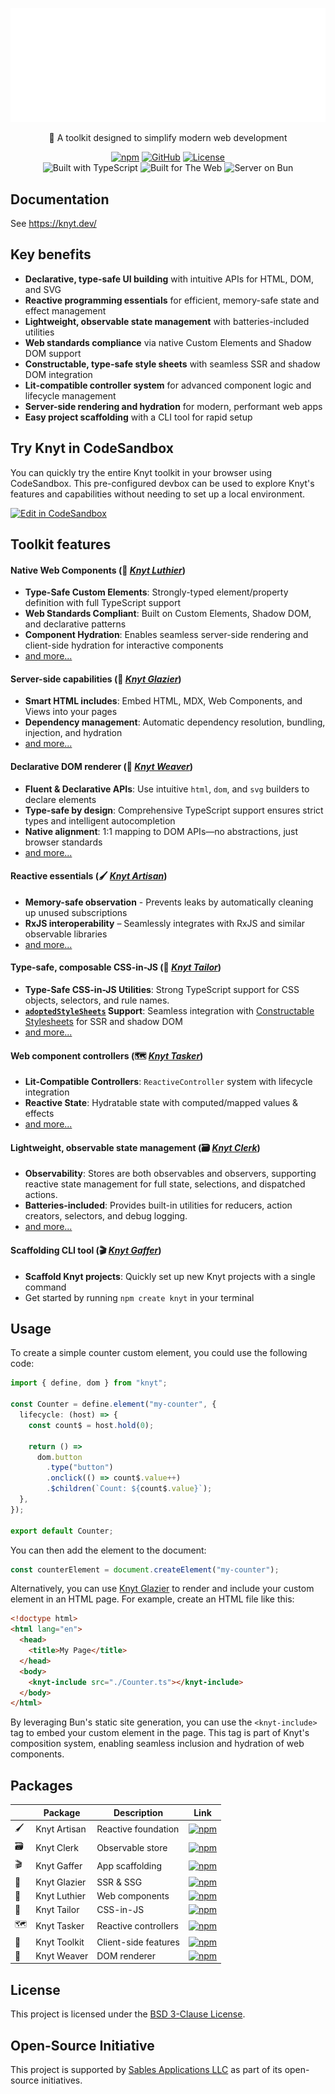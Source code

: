 <div align="center">

[![Knyt](./packages/toolkit/docs/banner.svg)](https://knyt.dev/)

🌃 A toolkit designed to simplify modern web development

[![npm](https://img.shields.io/npm/v/knyt?style=flat-square&labelColor=444)](https://www.npmjs.com/package/knyt)
[![GitHub](https://img.shields.io/badge/Source_Code-black?style=flat-square&label=GitHub&labelColor=444)](https://github.com/sables-app/knyt/tree/main/packages/artisan)
[![License](https://img.shields.io/badge/License-BSD_3_Clause-blue?style=flat-square&labelColor=444)](https://github.com/sables-app/knyt/blob/main/LICENSE)
<br />
![Built with TypeScript](https://img.shields.io/badge/Built%20with-TypeScript-3178c6.svg?style=flat-square&logo=typescript&labelColor=444)
![Built for The Web](https://img.shields.io/badge/Built_for-The_Web-e34f26.svg?style=flat-square&logo=HTML5&labelColor=444)
![Server on Bun](https://img.shields.io/badge/Server-Bun-b49090.svg?style=flat-square&logo=bun&labelColor=444)

</div>

## Documentation

See https://knyt.dev/

## Key benefits

- **Declarative, type-safe UI building** with intuitive APIs for HTML, DOM, and SVG
- **Reactive programming essentials** for efficient, memory-safe state and effect management
- **Lightweight, observable state management** with batteries-included utilities
- **Web standards compliance** via native Custom Elements and Shadow DOM support
- **Constructable, type-safe style sheets** with seamless SSR and shadow DOM integration
- **Lit-compatible controller system** for advanced component logic and lifecycle management
- **Server-side rendering and hydration** for modern, performant web apps
- **Easy project scaffolding** with a CLI tool for rapid setup

## Try Knyt in CodeSandbox

You can quickly try the entire Knyt toolkit in your browser using CodeSandbox. This pre-configured devbox can be used to explore Knyt's features and capabilities without needing to set up a local environment.

[![Edit in CodeSandbox](https://codesandbox.io/static/img/play-codesandbox.svg)](https://knyt.dev/try/codesandbox)

## Toolkit features

#### Native Web Components (🎻 _[Knyt Luthier][]_)

- **Type-Safe Custom Elements**: Strongly-typed element/property definition with full TypeScript support
- **Web Standards Compliant**: Built on Custom Elements, Shadow DOM, and declarative patterns
- **Component Hydration**: Enables seamless server-side rendering and client-side hydration for interactive components
- [and more...][Knyt Luthier]

[Knyt Luthier]: https://knyt.dev/pkg/luthier

#### Server-side capabilities (🧊 _[Knyt Glazier][]_)

- **Smart HTML includes**: Embed HTML, MDX, Web Components, and Views into your pages
- **Dependency management**: Automatic dependency resolution, bundling, injection, and hydration
- [and more...][Knyt Glazier]

[Knyt Glazier]: https://knyt.dev/pkg/glazier

#### Declarative DOM renderer (🧵 _[Knyt Weaver][]_)

- **Fluent & Declarative APIs**: Use intuitive `html`, `dom`, and `svg` builders to declare elements
- **Type-safe by design**: Comprehensive TypeScript support ensures strict types and intelligent autocompletion
- **Native alignment**: 1:1 mapping to DOM APIs—no abstractions, just browser standards
- [and more...][Knyt Weaver]

[Knyt Weaver]: https://knyt.dev/pkg/weaver

#### Reactive essentials (🖌️ _[Knyt Artisan][]_)

- **Memory-safe observation** - Prevents leaks by automatically cleaning up unused subscriptions
- **RxJS interoperability** – Seamlessly integrates with RxJS and similar observable libraries
- [and more...][Knyt Artisan]

[Knyt Artisan]: https://knyt.dev/pkg/artisan

#### Type-safe, composable CSS-in-JS (👔 _[Knyt Tailor][]_)

- **Type-Safe CSS-in-JS Utilities**: Strong TypeScript support for CSS objects, selectors, and rule names.
- **[`adoptedStyleSheets`][adoptedStyleSheets] Support**: Seamless integration with [Constructable Stylesheets][] for SSR and shadow DOM
- [and more...][Knyt Tailor]

[Knyt Tailor]: https://knyt.dev/pkg/tailor
[adoptedStyleSheets]: https://developer.mozilla.org/en-US/docs/Web/API/ShadowRoot/adoptedStyleSheets
[Constructable Stylesheets]: https://web.dev/articles/constructable-stylesheets

#### Web component controllers (🗺️ _[Knyt Tasker][]_)

- **Lit-Compatible Controllers**: `ReactiveController` system with lifecycle integration
- **Reactive State**: Hydratable state with computed/mapped values & effects
- [and more...][Knyt Tasker]

[Knyt Tasker]: https://knyt.dev/pkg/tasker

#### Lightweight, observable state management (🗃️ _[Knyt Clerk][]_)

- **Observability**: Stores are both observables and observers, supporting reactive state management for full state, selections, and dispatched actions.
- **Batteries-included**: Provides built-in utilities for reducers, action creators, selectors, and debug logging.
- [and more...][Knyt Clerk]

[Knyt Clerk]: https://knyt.dev/pkg/clerk

#### Scaffolding CLI tool (🎬 _[Knyt Gaffer][]_)

- **Scaffold Knyt projects**: Quickly set up new Knyt projects with a single command
- Get started by running `npm create knyt` in your terminal

[Knyt Gaffer]: https://knyt.dev/pkg/gaffer

## Usage

To create a simple counter custom element, you could use the following code:

```ts
import { define, dom } from "knyt";

const Counter = define.element("my-counter", {
  lifecycle: (host) => {
    const count$ = host.hold(0);

    return () =>
      dom.button
        .type("button")
        .onclick(() => count$.value++)
        .$children(`Count: ${count$.value}`);
  },
});

export default Counter;
```

You can then add the element to the document:

```js
const counterElement = document.createElement("my-counter");
```

Alternatively, you can use [Knyt Glazier](https://knyt.dev/pkg/glazier) to render and include your custom element in an HTML page. For example, create an HTML file like this:

```html
<!doctype html>
<html lang="en">
  <head>
    <title>My Page</title>
  </head>
  <body>
    <knyt-include src="./Counter.ts"></knyt-include>
  </body>
</html>
```

By leveraging Bun's static site generation, you can use the `<knyt-include>` tag to embed your custom element in the page. This tag is part of Knyt's composition system, enabling seamless inclusion and hydration of web components.

## Packages

|     | Package      | Description          | Link                                                                                                                               |
| --- | ------------ | -------------------- | ---------------------------------------------------------------------------------------------------------------------------------- |
| 🖌️  | Knyt Artisan | Reactive foundation  | [![npm](https://img.shields.io/npm/v/@knyt/artisan?style=flat-square&labelColor=444)](https://www.npmjs.com/package/@knyt/artisan) |
| 🗃️  | Knyt Clerk   | Observable store     | [![npm](https://img.shields.io/npm/v/@knyt/clerk?style=flat-square&labelColor=444)](https://www.npmjs.com/package/@knyt/clerk)     |
| 🎬  | Knyt Gaffer  | App scaffolding      | [![npm](https://img.shields.io/npm/v/create-knyt?style=flat-square&labelColor=444)](https://www.npmjs.com/package/create-knyt)     |
| 🧊  | Knyt Glazier | SSR & SSG            | [![npm](https://img.shields.io/npm/v/@knyt/glazier?style=flat-square&labelColor=444)](https://www.npmjs.com/package/@knyt/glazier) |
| 🎻  | Knyt Luthier | Web components       | [![npm](https://img.shields.io/npm/v/@knyt/luthier?style=flat-square&labelColor=444)](https://www.npmjs.com/package/@knyt/luthier) |
| 👔  | Knyt Tailor  | CSS-in-JS            | [![npm](https://img.shields.io/npm/v/@knyt/tailor?style=flat-square&labelColor=444)](https://www.npmjs.com/package/@knyt/tailor)   |
| 🗺️  | Knyt Tasker  | Reactive controllers | [![npm](https://img.shields.io/npm/v/@knyt/tasker?style=flat-square&labelColor=444)](https://www.npmjs.com/package/@knyt/tasker)   |
| 🌃  | Knyt Toolkit | Client-side features | [![npm](https://img.shields.io/npm/v/knyt?style=flat-square&labelColor=444)](https://www.npmjs.com/package/knyt)                   |
| 🧵  | Knyt Weaver  | DOM renderer         | [![npm](https://img.shields.io/npm/v/@knyt/weaver?style=flat-square&labelColor=444)](https://www.npmjs.com/package/@knyt/weaver)   |

## License

This project is licensed under the [BSD 3-Clause License](./LICENSE).

## Open-Source Initiative

This project is supported by [Sables Applications LLC](https://sables.app) as part of its open-source initiatives.
